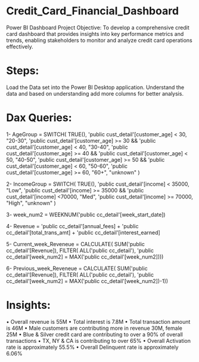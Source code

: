 # Credit_Card_Financial_Dashboard
Power BI Dashboard
Project Objective: To develop a comprehensive credit card dashboard that provides insights into key performance metrics and trends, enabling stakeholders to monitor and analyze credit card operations effectively.

# Steps: 
Load the Data set into the Power BI Desktop application.
Understand the data and based on understanding add more columns for better analysis.

# Dax Queries: 
1- AgeGroup = SWITCH(
TRUE(),
'public cust_detail'[customer_age] < 30, "20-30",
'public cust_detail'[customer_age] >= 30 && 'public cust_detail'[customer_age] < 40, "30-40",
'public cust_detail'[customer_age] >= 40 && 'public cust_detail'[customer_age] < 50, "40-50",
'public cust_detail'[customer_age] >= 50 && 'public cust_detail'[customer_age] < 60, "50-60",
'public cust_detail'[customer_age] >= 60, "60+",
"unknown"
)

2- IncomeGroup = SWITCH(
TRUE(),
'public cust_detail'[income] < 35000, "Low",
'public cust_detail'[income] >= 35000 && 'public cust_detail'[income] <70000, "Med",
'public cust_detail'[income] >= 70000, "High",
"unknown"
)

3- week_num2 = WEEKNUM('public cc_detail'[week_start_date])

4- Revenue = 'public cc_detail'[annual_fees] + 'public cc_detail'[total_trans_amt] + 'public cc_detail'[interest_earned]

5- Current_week_Reveneue = CALCULATE(
SUM('public cc_detail'[Revenue]),
FILTER(
ALL('public cc_detail'),
'public cc_detail'[week_num2] = MAX('public cc_detail'[week_num2])))

6- Previous_week_Reveneue = CALCULATE(
SUM('public cc_detail'[Revenue]),
FILTER(
ALL('public cc_detail'),
'public cc_detail'[week_num2] = MAX('public cc_detail'[week_num2])-1))

# Insights:
• Overall revenue is 55M
• Total interest is 7.8M
• Total transaction amount is 46M
• Male customers are contributing more in revenue 30M, female 25M
• Blue & Silver credit card are contributing to over a 90% of overall transactions
• TX, NY & CA is contributing to over 65%
• Overall Activation rate is approximately 55.5%
• Overall Delinquent rate is approximately 6.06%
